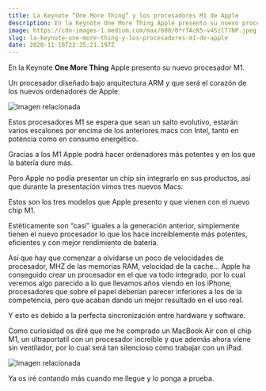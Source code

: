 ```yaml
---
title: La Keynote “One More Thing” y los procesadores M1 de Apple
description: En la Keynote One More Thing Apple presento su nuevo procesador M1.
image: https://cdn-images-1.medium.com/max/800/0*r7AcK5-v4Szl77NP.jpeg
slug: la-keynote-one-more-thing-y-los-procesadores-m1-de-apple
date: 2020-11-16T22:35:21.197Z
---
```



En la Keynote **One More Thing** Apple presento su nuevo procesador M1.

Un procesador diseñado bajo arquitectura ARM y que será el corazón de los nuevos ordenadores de Apple.

![Imagen relacionada](https://cdn-images-1.medium.com/max/800/1*ZJxcJqsZLxEnauWZGVfMwg.jpeg)

Estos procesadores M1 se espera que sean un salto evolutivo, estarán varios escalones por encima de los anteriores macs con Intel, tanto en potencia como en consumo energético.

Gracias a los M1 Apple podrá hacer ordenadores más potentes y en los que la batería dure más.

Pero Apple no podía presentar un chip sin integrarlo en sus productos, así que durante la presentación vimos tres nuevos Macs:

Estos son los tres modelos que Apple presento y que vienen con el nuevo chip M1.

Estéticamente son “casi” iguales a la generación anterior, simplemente tienen el nuevo procesador lo que los hace increíblemente más potentes, eficientes y con mejor rendimiento de batería.

Así que hay que comenzar a olvidarse un poco de velocidades de procesador, MHZ de las memorias RAM, velocidad de la cache… Apple ha conseguido crear un procesador en el que va todo integrado, por lo cual veremos algo parecido a lo que llevamos años viendo en los iPhone, procesadores que sobre el papel deberían parecer inferiores a los de la competencia, pero que acaban dando un mejor resultado en el uso real.

Y esto es debido a la perfecta sincronización entre hardware y software.

Como curiosidad os diré que me he comprado un MacBook Air con el chip M1, un ultraportatil con un procesador increíble y que además ahora viene sin ventilador, por lo cual será tan silencioso como trabajar con un iPad.

![Imagen relacionada](https://cdn-images-1.medium.com/max/800/1*28qiGTKQD9O8VpoDFV36Vg.jpeg)

Ya os iré contando más cuando me llegue y lo ponga a prueba.
